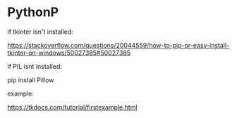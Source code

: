 # PythonP

if tkinter isn't installed:

https://stackoverflow.com/questions/20044559/how-to-pip-or-easy-install-tkinter-on-windows/50027385#50027385

if  PIL isnt installed:

pip install Pillow

example:

https://tkdocs.com/tutorial/firstexample.html
